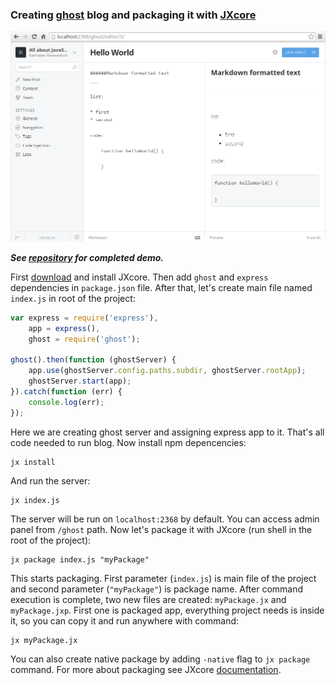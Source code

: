 ### Creating [ghost](https://github.com/tryghost/Ghost) blog and packaging it with [JXcore](https://github.com/jxcore/jxcore)

![Demo screenshot](https://raw.githubusercontent.com/karaxuna/jxcore-tutorial-ghost-packaged/master/screens/admin-create-post.png "Demo screenshot")

***See [repository](https://github.com/karaxuna/jxcore-tutorial-ghost-packaged) for completed demo.***

First [download](http://jxcore.com/downloads/) and install JXcore. Then add `ghost` and `express` dependencies in `package.json` file. After that, let's create main file named `index.js` in root of the project:

```javascript
var express = require('express'),
    app = express(),
    ghost = require('ghost');

ghost().then(function (ghostServer) {
    app.use(ghostServer.config.paths.subdir, ghostServer.rootApp);
    ghostServer.start(app);
}).catch(function (err) {
    console.log(err);
});
```

Here we are creating ghost server and assigning express app to it. That's all code needed to run blog. Now install npm depencencies:

    jx install
    
And run the server:

    jx index.js
    
The server will be run on `localhost:2368` by default. You can access admin panel from `/ghost` path. Now let's package it with JXcore (run shell in the root of the project):

    jx package index.js "myPackage"
    
This starts packaging. First parameter (`index.js`) is main file of the project and second parameter (`"myPackage"`) is package name. After command execution is complete, two new files are created: `myPackage.jx` and `myPackage.jxp`. First one is packaged app, everything project needs is inside it, so you can copy it and run anywhere with command:

    jx myPackage.jx

You can also create native package by adding `-native` flag to `jx package` command. For more about packaging see JXcore [documentation](http://jxcore.com/packaging-code-protection/).

